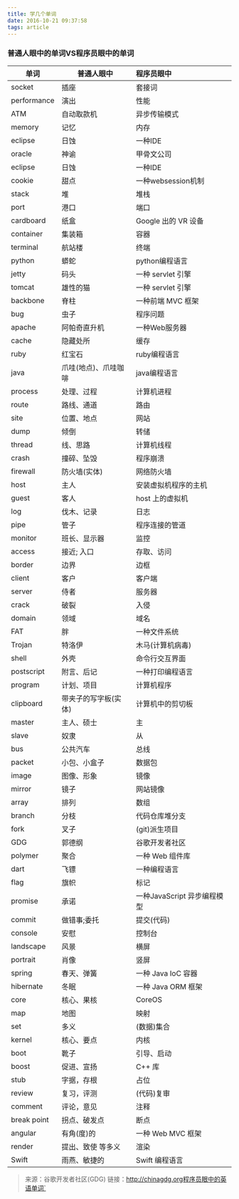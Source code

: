 ```yaml
---
title: 学几个单词
date: 2016-10-21 09:37:58
tags: article
---
```


### 普通人眼中的单词VS程序员眼中的单词

| 单词          |普通人眼中     |程序员眼中  |
| ------------- |-------------| :----------|
| socket        | 插座          | 套接词     |
| performance   | 演出          |   性能     |
| ATM           | 自动取款机    |异步传输模式|
| memory        | 记忆          | 内存       |
| eclipse       | 日蚀          | 一种IDE    |
| oracle        | 神谕          | 甲骨文公司 |
| eclipse       | 日蚀          | 一种IDE    |
| cookie        | 甜点          | 一种websession机制|
| stack       | 堆          | 堆栈    |
| port       | 港口          | 端口    |
| cardboard       | 纸盒          | Google 出的 VR 设备    |
| container       | 集装箱          | 容器    |
| terminal       | 航站楼          | 终端    |
| python       | 蟒蛇          | python编程语言    |
| jetty       | 码头          | 一种 servlet 引擎    |
| tomcat       | 雄性的猫          | 一种 servlet 引擎    |
| backbone       | 脊柱          | 一种前端 MVC 框架    |
| bug       | 虫子          | 程序问题    |
| apache           | 阿帕奇直升机          | 一种Web服务器    |
| cache      | 隐藏处所          | 缓存    |
| ruby       | 红宝石          | ruby编程语言    |
| java      | 爪哇(地点)、爪哇咖啡 | java编程语言 | 
| process   | 处理、过程   | 计算机进程 | 
| route     | 路线、通道   | 路由 | 
| site      | 位置、地点   | 网站 | 
| dump      | 倾倒  | 转储 | 
| thread    | 线、思路    | 计算机线程 | 
| crash     | 撞碎、坠毁   | 程序崩溃 | 
| firewall  |     防火墙(实体) | 网络防火墙 | 
| host      | 主人  | 安装虚拟机程序的主机 | 
| guest     | 客人  |host 上的虚拟机 | 
| log     | 伐木、记录   |日志 | 
| pipe    | 管子  |程序连接的管道 | 
| monitor | 班长、显示器  |监控 | 
| access  | 接近; 入口  |存取、访问 | 
| border  | 边界  |边框 | 
| client  | 客户  |客户端 | 
| server  | 侍者  |服务器 | 
| crack   | 破裂  |入侵 | 
| domain  | 领域  |域名 | 
| FAT     | 胖  |   一种文件系统 | 
| Trojan  | 特洛伊 | 木马(计算机病毒) | 
| shell   | 外壳  | 命令行交互界面 | 
| postscript  | 附言、后记   | 一种打印编程语言 | 
| program | 计划、项目   | 计算机程序 | 
| clipboard   | 带夹子的写字板(实体) | 计算机中的剪切板 |
| master  | 主人、硕士   | 主 |
| slave   | 奴隶  | 从 |
| bus | 公共汽车    | 总线 |
| packet  | 小包、小盒子  | 数据包 |
| image   | 图像、形象   | 镜像 |
| mirror  | 镜子  | 网站镜像 |
| array   | 排列  | 数组 |
| branch  | 分枝  | 代码仓库堆分支 |
| fork    | 叉子  | (git)派生项目 |
| GDG   | 郭德纲 | 谷歌开发者社区 |
| polymer | 聚合  | 一种 Web 组件库 |
| dart    | 飞镖  | 一种编程语言 |
| flag    | 旗帜  | 标记 |
| promise | 承诺  | 一种JavaScript 异步编程模型 |
| commit  | 做错事;委托  | 提交(代码) |
| console | 安慰  | 控制台 |
| landscape  | 风景  | 横屏 |
| portrait   | 肖像  | 竖屏 |
| spring  | 春天、弹簧   | 一种 Java IoC 容器 |
| hibernate  |  冬眠  | 一种 Java ORM 框架 |
| core   |  核心、果核   | CoreOS |
| map | 地图  | 映射 |
| set | 多义  | (数据)集合 |
| kernel  | 核心、要点  |  内核  |
| boot    | 靴子  | 引导、启动|
| boost   | 促进、宣扬   | C++ 库|
| stub    | 字据，存根   | 占位|
| review  | 复习，评测   | (代码)复审|
| comment | 评论，意见   | 注释|
| break point | 拐点、破发点  | 断点|
| angular | 有角(度)的 |  一种 Web MVC 框架|
| render  | 提出、致使 等多义   | 渲染|
| Swift   | 雨燕、敏捷的  | Swift 编程语言|

> 来源：谷歌开发者社区(GDG)
> 链接：http://chinagdg.org程序员眼中的英语单词`
